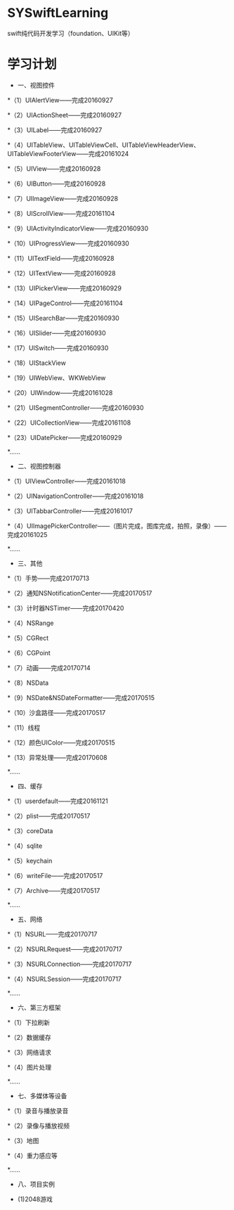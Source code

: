 # SYSwiftLearning
swift纯代码开发学习（foundation、UIKit等）

# 学习计划
 * 一、视图控件

  *（1）UIAlertView——完成20160927

  *（2）UIActionSheet——完成20160927

  *（3）UILabel——完成20160927

  *（4）UITableView、UITableViewCell、UITableViewHeaderView、UITableViewFooterView——完成20161024

  *（5）UIView——完成20160928

  *（6）UIButton——完成20160928

  *（7）UIImageView——完成20160928

  *（8）UIScrollView——完成20161104

  *（9）UIActivityIndicatorView——完成20160930

  *（10）UIProgressView——完成20160930

  *（11）UITextField——完成20160928

  *（12）UITextView——完成20160928

  *（13）UIPickerView——完成20160929

  *（14）UIPageControl——完成20161104

  *（15）UISearchBar——完成20160930

  *（16）UISlider——完成20160930

  *（17）UISwitch——完成20160930

  *（18）UIStackView

  *（19）UIWebView、WKWebView

  *（20）UIWindow——完成20161028

  *（21）UISegmentController——完成20160930

  *（22）UICollectionView——完成20161108

  *（23）UIDatePicker——完成20160929

  *……

 * 二、视图控制器

  *（1）UIViewController——完成20161018

  *（2）UINavigationController——完成20161018

  *（3）UITabbarController——完成20161017

  *（4）UIImagePickerController——（图片完成，图库完成，拍照，录像）——完成20161025

  *……

 * 三、其他

  *（1）手势——完成20170713

  *（2）通知NSNotificationCenter——完成20170517

  *（3）计时器NSTimer——完成20170420

  *（4）NSRange

  *（5）CGRect

  *（6）CGPoint

  *（7）动画——完成20170714

  *（8）NSData

  *（9）NSDate&NSDateFormatter——完成20170515

  *（10）沙盒路径——完成20170517

  *（11）线程

  *（12）颜色UIColor——完成20170515

  *（13）异常处理——完成20170608

  *……

 * 四、缓存

  *（1）userdefault——完成20161121

  *（2）plist——完成20170517

  *（3）coreData

  *（4）sqlite

  *（5）keychain

  *（6）writeFile——完成20170517

  *（7）Archive——完成20170517

  *……

 * 五、网络

  *（1）NSURL——完成20170717

  *（2）NSURLRequest——完成20170717

  *（3）NSURLConnection——完成20170717

  *（4）NSURLSession——完成20170717

  *……

 * 六、第三方框架

  *（1）下拉刷新

  *（2）数据缓存

  *（3）网络请求

  *（4）图片处理

  *……

 * 七、多媒体等设备

  *（1）录音与播放录音

  *（2）录像与播放视频

  *（3）地图

  *（4）重力感应等

  *……

 * 八、项目实例
  
  * (1)2048游戏


